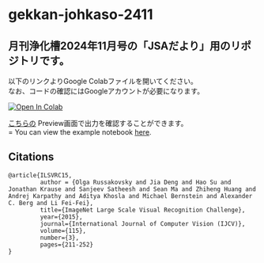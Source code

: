 # gekkan-johkaso-2411
月刊浄化槽2024年11月号の「JSAだより」用のリポジトリです。  
---
以下のリンクよりGoogle Colabファイルを開いてください。  
なお、コードの確認にはGoogleアカウントが必要になります。  

<a href="https://colab.research.google.com/github/ShoheiHorikawa/gekkan-johkaso-2411/blob/main/examples/gekkan_johkaso_2411.ipynb"><img src="https://colab.research.google.com/assets/colab-badge.svg" alt="Open In Colab"></a>

[こちらの](https://github.com/ShoheiHorikawa/gekkan-johkaso-2411/blob/main/example/gekkan_johkaso_2411.ipynb) Preview画面で出力を確認することができます。  
= You can view the example notebook [here](https://github.com/ShoheiHorikawa/gekkan-johkaso-2411/blob/main/example/gekkan_johkaso_2411.ipynb).

## Citations

```plaintext
@article{ILSVRC15,
         author = {Olga Russakovsky and Jia Deng and Hao Su and Jonathan Krause and Sanjeev Satheesh and Sean Ma and Zhiheng Huang and Andrej Karpathy and Aditya Khosla and Michael Bernstein and Alexander C. Berg and Li Fei-Fei},
         title={ImageNet Large Scale Visual Recognition Challenge},
         year={2015},
         journal={International Journal of Computer Vision (IJCV)},
         volume={115},
         number={3},
         pages={211-252}
}
